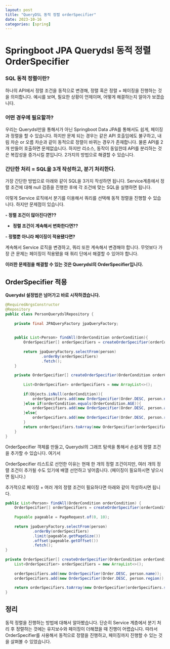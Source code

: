 ```yaml
---
layout: post
title: "QueryDSL 동적 정렬 orderSpecifier"
date: 2023-10-16
categories: [spring]
---
```


# Springboot JPA Querydsl 동적 정렬 OrderSpecifier

### **SQL 동적 정렬이란?**

하나의 API에서 정렬 조건을 동적으로 변경해, 정렬 혹은 정렬 + 페이징을 진행하는 것을 의미합니다. 예시를 보며, 필요한 상황이 언제이며, 어떻게 해결하는지 알아가 보겠습니다.

### **어떤 경우에 필요할까?**

우리는 Querydsl만을 통해서가 아닌 Springboot Data JPA를 통해서도 쉽게, 페이징과 정렬을 할 수 있습니다. 하지만 문제 되는 경우는 같은 API 호출임에도 불구하고, 내림 차순 or 오름 차순과 같이 동적으로 정렬이 바뀌는 경우가 존재합니다. 물론 API를 2개 만들어 호출하면 문제없습니다. 하지만 리소스, 동작이 동일한데 API를 분리하는 것은 복잡성을 증가시킬 뿐입니다. 2가지의 방법으로 해결할 수 있습니다.

### 간단한 처리 **= SQL을 3개 작성하고, 분기 처리한다.**

가장 간단한 방법으로 아래와 같이 SQL을 3가지 작성하면 됩니다. Service계층에서 정렬 조건에 대해 null 검증을 진행한 후에 각 조건에 맞는 SQL을 실행하면 됩니다.

이렇게 Service 로직에서 분기를 이용해서 쿼리를 선택해 동적 정렬을 진행할 수 있습니다. 하지만 문제점이 있습니다.

**- 정렬 조건이 많아진다면??**

- **정렬 조건이 계속해서 변화한다면??**

**- 정렬뿐 아니라 페이징이 적용됐다면?**

계속해서 Service 로직을 변경하고, 쿼리 또한 계속해서 변경해야 합니다. 무엇보다 가장 큰 문제는 페이징이 적용됐을 때 쿼리 단에서 해결할 수 있어야 합니다.

**이러한 문제점을 해결할 수 있는 것은 Querydsl의 OrderSpecifier입니다.**

## **OrderSpecifier 적용**

**Querydsl 설정법은 넘어가고 바로 시작하겠습니다.**

```java
@RequiredArgsConstructor
@Repository
public class PersonQuerydslRepository {
 
    private final JPAQueryFactory jpaQueryFactory;
 
 
    public List<Person> findAll(OrderCondition orderCondition){
        OrderSpecifier[] orderSpecifiers = createOrderSpecifier(orderCondition);
 
        return jpaQueryFactory.selectFrom(person)
                .orderBy(orderSpecifiers)
                .fetch();
    }
 
    private OrderSpecifier[] createOrderSpecifier(OrderCondition orderCondition) {
 
        List<OrderSpecifier> orderSpecifiers = new ArrayList<>();
 
        if(Objects.isNull(orderCondition)){
            orderSpecifiers.add(new OrderSpecifier(Order.DESC, person.name));
        }else if(orderCondition.equals(OrderCondition.AGE)){
            orderSpecifiers.add(new OrderSpecifier(Order.DESC, person.age));
        }else{
            orderSpecifiers.add(new OrderSpecifier(Order.DESC, person.region));
        }
        return orderSpecifiers.toArray(new OrderSpecifier[orderSpecifiers.size()]);
    }
}
```

OrderSpecifier 객체를 만들고, Querydsl의 그래프 탐색을 통해서 손쉽게 정렬 조건을 추가할 수 있습니다. 여기서

OrderSpecifier 리스트로 선언한 이유는 현재 한 개의 정렬 조건이지만, 여러 개의 정렬 조건이 추가될 수도 있기에 배열 선언하고 넣어줍니다. (페이징이 필요하시면 넣으시면 됩니다.)

추가적으로 페이징 + 여러 개의 정렬 조건이 필요하다면 아래와 같이 작성하시면 됩니다.

```java
public List<Person> findAll(OrderCondition orderCondition) {
    OrderSpecifier[] orderSpecifiers = createOrderSpecifier(orderCondition);
 
    Pageable pageable = PageRequest.of(0, 10);
 
    return jpaQueryFactory.selectFrom(person)
            .orderBy(orderSpecifiers)
            .limit(pageable.getPageSize())
            .offset(pageable.getOffset())
            .fetch();
}
 
private OrderSpecifier[] createOrderSpecifier(OrderCondition orderCondition) {
    List<OrderSpecifier> orderSpecifiers = new ArrayList<>();
 
    orderSpecifiers.add(new OrderSpecifier(Order.DESC, person.name));
    orderSpecifiers.add(new OrderSpecifier(Order.DESC, person.region));
 
    return orderSpecifiers.toArray(new OrderSpecifier[orderSpecifiers.size()]);
}
```

## **정리**

동적 정렬을 진행하는 방법에 대해서 알아봤습니다. 단순히 Service 계층에서 분기 처리 후 정렬하는 것에는 유지보수와 페이징이 더해졌을 때 진행이 어렵습니다. 따라서 OrderSpecifier를 사용해서 동적으로 정렬을 진행하고, 페이징까지 진행할 수 있는 것을 살펴볼 수 있었습니다.